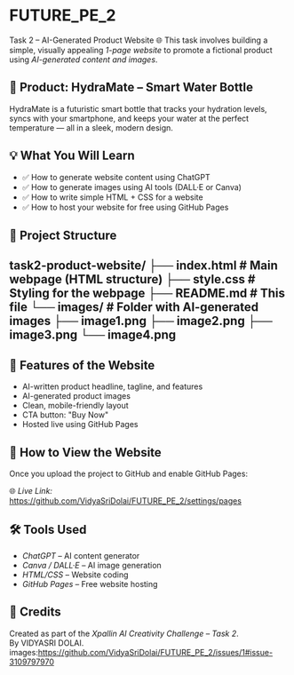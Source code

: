 # FUTURE_PE_2
 Task 2 – AI-Generated Product Website 🌐
This task involves building a simple, visually appealing *1-page website* to promote a fictional product using *AI-generated content and images*.
## 📌 Product: HydraMate – Smart Water Bottle
HydraMate is a futuristic smart bottle that tracks your hydration levels, syncs with your smartphone, and keeps your water at the perfect temperature — all in a sleek, modern design.

## 💡 What You Will Learn

- ✅ How to generate website content using ChatGPT
- ✅ How to generate images using AI tools (DALL·E or Canva)
- ✅ How to write simple HTML + CSS for a website
- ✅ How to host your website for free using GitHub Pages

## 📁 Project Structure

task2-product-website/ ├── index.html          # Main webpage (HTML structure) ├── style.css           # Styling for the webpage ├── README.md           # This file └── images/             # Folder with AI-generated images ├── image1.png ├── image2.png ├── image3.png └── image4.png
---

## 🌟 Features of the Website

- AI-written product headline, tagline, and features
- AI-generated product images
- Clean, mobile-friendly layout
- CTA button: "Buy Now"
- Hosted live using GitHub Pages
## 🚀 How to View the Website

Once you upload the project to GitHub and enable GitHub Pages:

🌐 *Live Link:*  
https://github.com/VidyaSriDolai/FUTURE_PE_2/settings/pages
## 🛠️ Tools Used

- *ChatGPT* – AI content generator
- *Canva / DALL·E* – AI image generation
- *HTML/CSS* – Website coding
- *GitHub Pages* – Free website hosting

## 🧠 Credits
Created as part of the *Xpallin AI Creativity Challenge – Task 2*.  
By VIDYASRI DOLAI.
images:https://github.com/VidyaSriDolai/FUTURE_PE_2/issues/1#issue-3109797970
